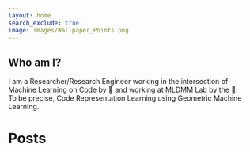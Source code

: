 ```yaml
---
layout: home
search_exclude: true
image: images/Wallpaper_Points.png
---
```

## Who am I?
I am a Researcher/Research Engineer working in the intersection of Machine Learning on Code by 🔆 and 
working at <a href="https://sites.google.com/view/mldmm-lab/home">MLDMM Lab</a> by the 🌌. 
<br>To be precise, Code Representation Learning using Geometric Machine Learning.

# Posts
